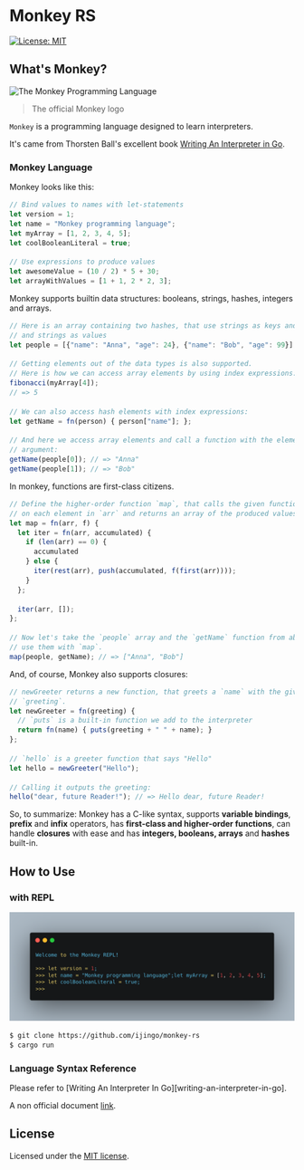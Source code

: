 # Monkey RS
[![License: MIT](https://img.shields.io/badge/license-MIT-green)](#license)

## What's Monkey?

![The Monkey Programming Language](https://cloud.githubusercontent.com/assets/1013641/22617482/9c60c27c-eb09-11e6-9dfa-b04c7fe498ea.png)

> The official Monkey logo

`Monkey` is a programming language designed to learn interpreters.

It's came from Thorsten Ball's excellent book [Writing An Interpreter in Go](https://interpreterbook.com/).

### Monkey Language

Monkey looks like this:

```javascript
// Bind values to names with let-statements
let version = 1;
let name = "Monkey programming language";
let myArray = [1, 2, 3, 4, 5];
let coolBooleanLiteral = true;

// Use expressions to produce values
let awesomeValue = (10 / 2) * 5 + 30;
let arrayWithValues = [1 + 1, 2 * 2, 3];
```

Monkey supports builtin data structures: booleans, strings, hashes, integers and arrays.

```javascript
// Here is an array containing two hashes, that use strings as keys and integers
// and strings as values
let people = [{"name": "Anna", "age": 24}, {"name": "Bob", "age": 99}];

// Getting elements out of the data types is also supported.
// Here is how we can access array elements by using index expressions:
fibonacci(myArray[4]);
// => 5

// We can also access hash elements with index expressions:
let getName = fn(person) { person["name"]; };

// And here we access array elements and call a function with the element as
// argument:
getName(people[0]); // => "Anna"
getName(people[1]); // => "Bob"
```

In monkey, functions are first-class citizens.

```javascript
// Define the higher-order function `map`, that calls the given function `f`
// on each element in `arr` and returns an array of the produced values.
let map = fn(arr, f) {
  let iter = fn(arr, accumulated) {
    if (len(arr) == 0) {
      accumulated
    } else {
      iter(rest(arr), push(accumulated, f(first(arr))));
    }
  };

  iter(arr, []);
};

// Now let's take the `people` array and the `getName` function from above and
// use them with `map`.
map(people, getName); // => ["Anna", "Bob"]
```

And, of course, Monkey also supports closures:

```javascript
// newGreeter returns a new function, that greets a `name` with the given
// `greeting`.
let newGreeter = fn(greeting) {
  // `puts` is a built-in function we add to the interpreter
  return fn(name) { puts(greeting + " " + name); }
};

// `hello` is a greeter function that says "Hello"
let hello = newGreeter("Hello");

// Calling it outputs the greeting:
hello("dear, future Reader!"); // => Hello dear, future Reader!
```

So, to summarize: Monkey has a C-like syntax, supports **variable bindings**, **prefix** and **infix** operators, has **first-class and higher-order functions**, can handle **closures** with ease and has **integers, booleans, arrays** and **hashes** built-in.


## How to Use

### with REPL

![REPL Screenshot](./docs/assets/cli.png)

```bash
$ git clone https://github.com/ijingo/monkey-rs
$ cargo run
```

### Language Syntax Reference

Please refer to [Writing An Interpreter In Go][writing-an-interpreter-in-go].

A non official document [link](docs/monkey.md).

## License
Licensed under the [MIT license](LICENSE).
